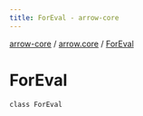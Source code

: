 ```yaml
---
title: ForEval - arrow-core
---
```


[arrow-core](../index.html) / [arrow.core](index.html) / [ForEval](./-for-eval.html)

# ForEval

`class ForEval`